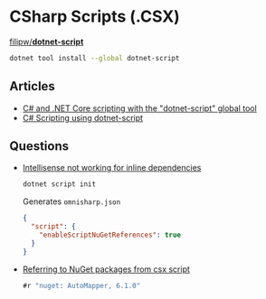 # CSharp Scripts (.CSX)

[filipw/**dotnet-script**](https://github.com/filipw/dotnet-script)

```bash
dotnet tool install --global dotnet-script
```

## Articles

* [C# and .NET Core scripting with the "dotnet-script" global tool](https://www.hanselman.com/blog/c-and-net-core-scripting-with-the-dotnetscript-global-tool)
* [C# Scripting using dotnet-script](https://www.elliotdenolf.com/posts/csharp-scripting-using-dotnet-script/)

## Questions

* [Intellisense not working for inline dependencies](https://github.com/filipw/dotnet-script/issues/230)


  ```bash
  dotnet script init
  ```

  Generates `omnisharp.json`

  ```json
  {
    "script": {
      "enableScriptNuGetReferences": true
    }
  }
  ```

* [Referring to NuGet packages from csx script](https://stackoverflow.com/q/34920408/1366033)

  ```cs
  #r "nuget: AutoMapper, 6.1.0"
  ```

  